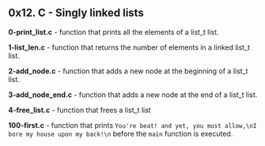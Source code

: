 ## 0x12. C - Singly linked lists

**0-print_list.c** - function that prints all the elements of a list_t list.

**1-list_len.c** - function that returns the number of elements in a linked list_t list.

**2-add_node.c** - function that adds a new node at the beginning of a list_t list.

**3-add_node_end.c** - function that adds a new node at the end of a list_t list.

**4-free_list.c** - function that frees a list_t list

**100-first.c** - function that prints `You're beat! and yet, you must allow,\nI bore my house upon my back!\n` before the `main` function is executed.

